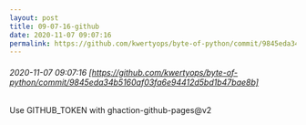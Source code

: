 ```yaml
---
layout: post
title: 09-07-16-github
date: 2020-11-07 09:07:16
permalink: https://github.com/kwertyops/byte-of-python/commit/9845eda34b5160af03fa6e94412d5bd1b47bae8b
---
```


###### 2020-11-07 09:07:16 [https://github.com/kwertyops/byte-of-python/commit/9845eda34b5160af03fa6e94412d5bd1b47bae8b]
Use GITHUB_TOKEN with ghaction-github-pages@v2
